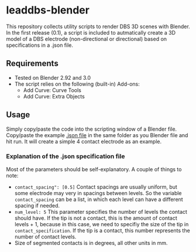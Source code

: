 # leaddbs-blender

This repository collects utility scripts to render DBS 3D scenes with Blender. In the first release (0.1), a script is included to autmatically create a 3D model of a DBS electrode (non-directional or directional) based on specifications in a .json file.

## Requirements

- Tested on Blender 2.92 and 3.0
- The script relies on the following (built-in) Add-ons:
  - Add Curve: Curve Tools
  - Add Curve: Extra Objects

## Usage

Simply copy/paste the code into the scripting window of a Blender file. Copy/paste the example [.json file](/electrode_modelling/elspec.json) in the same folder as you Blender file and hit run. It will create a simple 4 contact electrode as an example.

### Explanation of the .json specification file

Most of the parameters should be self-explanatory. A couple of things to note:

- `contact_spacing": [0.5]` Contact spacings are usually uniform, but some electrode may very in spacings between levels. So the variable `contact_spacing` can be a list, in which each level can have a different spacing if needed.
- `num_level: 5` This parameter specifies the number of levels the contact should have. If the tip is not a contact, this is the amount of contact levels + 1, because in this case, we need to specifiy the size of the tip in `contact_specification`. If the tip is a contact, this number represents the number of contact levels.
- Size of segmented contacts is in degrees, all other units in mm.

